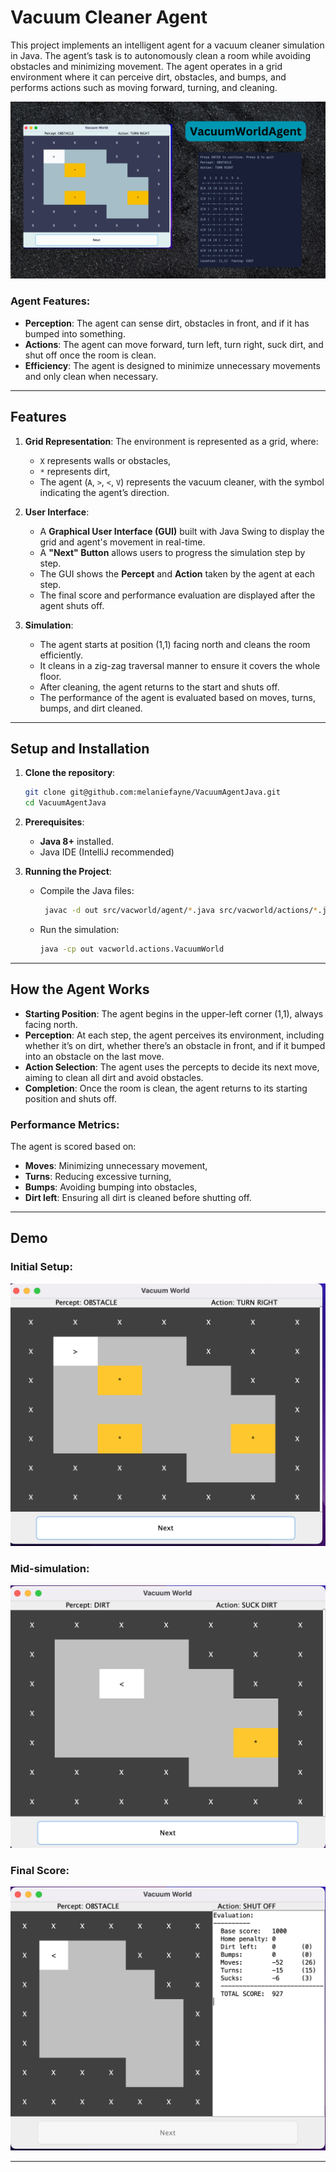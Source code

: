# Vacuum Cleaner Agent

This project implements an intelligent agent for a vacuum cleaner simulation in Java. The agent’s task is to autonomously clean a room while avoiding obstacles and minimizing movement. The agent operates in a grid environment where it can perceive dirt, obstacles, and bumps, and performs actions such as moving forward, turning, and cleaning.

![Intro](src/assets/VacuumWorldAgent.png)

### Agent Features:
- **Perception**: The agent can sense dirt, obstacles in front, and if it has bumped into something.
- **Actions**: The agent can move forward, turn left, turn right, suck dirt, and shut off once the room is clean.
- **Efficiency**: The agent is designed to minimize unnecessary movements and only clean when necessary.

---

## Features

1. **Grid Representation**: The environment is represented as a grid, where:
    - `X` represents walls or obstacles,
    - `*` represents dirt,
    - The agent (`A`, `>`, `<`, `V`) represents the vacuum cleaner, with the symbol indicating the agent’s direction.

2. **User Interface**:
    - A **Graphical User Interface (GUI)** built with Java Swing to display the grid and agent's movement in real-time.
    - A **"Next" Button** allows users to progress the simulation step by step.
    - The GUI shows the **Percept** and **Action** taken by the agent at each step.
    - The final score and performance evaluation are displayed after the agent shuts off.

3. **Simulation**:
    - The agent starts at position (1,1) facing north and cleans the room efficiently.
    - It cleans in a zig-zag traversal manner to ensure it covers the whole floor.
    - After cleaning, the agent returns to the start and shuts off.
    - The performance of the agent is evaluated based on moves, turns, bumps, and dirt cleaned.

---

## Setup and Installation

1. **Clone the repository**:
   ```bash
   git clone git@github.com:melaniefayne/VacuumAgentJava.git
   cd VacuumAgentJava
   ```

2. **Prerequisites**:
    - **Java 8+** installed.
    - Java IDE (IntelliJ recommended)

3. **Running the Project**:
    - Compile the Java files:
      ```bash
       javac -d out src/vacworld/agent/*.java src/vacworld/actions/*.java src/vacworld/*.java
      ```
    - Run the simulation:
      ```bash
      java -cp out vacworld.actions.VacuumWorld 
      ```

---

## How the Agent Works

- **Starting Position**: The agent begins in the upper-left corner (1,1), always facing north.
- **Perception**: At each step, the agent perceives its environment, including whether it’s on dirt, whether there’s an obstacle in front, and if it bumped into an obstacle on the last move.
- **Action Selection**: The agent uses the percepts to decide its next move, aiming to clean all dirt and avoid obstacles.
- **Completion**: Once the room is clean, the agent returns to its starting position and shuts off.

### Performance Metrics:
The agent is scored based on:
- **Moves**: Minimizing unnecessary movement,
- **Turns**: Reducing excessive turning,
- **Bumps**: Avoiding bumping into obstacles,
- **Dirt left**: Ensuring all dirt is cleaned before shutting off.

---

## Demo

### Initial Setup:
![Initial Grid](src/assets/initial.png)

### Mid-simulation:
![Mid-simulation](src/assets/action.png)

### Final Score:
![Final Score](src/assets/end.png)

---
